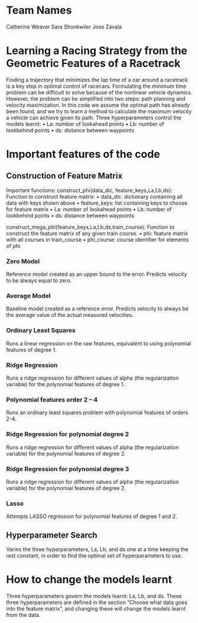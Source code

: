# Team Names
Catherine Weaver
Sara Shonkwiler
Jose Zavala

# Learning a Racing Strategy from the Geometric Features of a Racetrack
Finding a trajectory that minimizes the lap time of a car around a racetrack is a key step in optimal control of racecars. Formulating the minimum time problem can be difficult to solve because of the nonlinear vehicle dynamics. However, the problem can be simplified into two steps: path planning and velocity maximization. In this code we assume the optimal path has already been found, and we try to learn a method to calculate the maximum velocity a vehicle can achieve given its path. Three hyperparameters control the models learnt:
•	La: number of lookahead points 
•	Lb: number of lookbehind points
•	ds: distance between waypoints
# Important features of the code
## Construction of Feature Matrix
Important functions:
construct_phi(data_dic, feature_keys,La,Lb,ds):
Function to construct feature matrix:
•	data_dic: dictionary containing all data with keys shown above
•	feature_keys: list containing keys to choose for feature matrix
•	La: number of lookahead points 
•	Lb: number of lookbehind points
•	ds: distance between waypoints

construct_mega_phi(feature_keys,La,Lb,ds,train_course):
Function to construct the feature matrix of any given train course.
•	phi: feature matrix with all courses in train_course
•	phi_course: course identifier for elements of phi
###	Zero Model
Reference model created as an upper bound to the error. Predicts velocity to be always equal to zero.
###	Average Model
Baseline model created as a reference error. Predicts velocity to always be the average value of the actual measured velocities.
###	Ordinary Least Squares
Runs a linear regression on the raw features, equivalent to using polynomial features of degree 1.
###	Ridge Regression
Runs a ridge regression for different values of alpha (the regularization variable) for the polynomial features of degree 1.
###	Polynomial features order 2 – 4
Runs an ordinary least squares problem with polynomial features of orders 2-4.
###	Ridge Regression for polynomial degree 2
Runs a ridge regression for different values of alpha (the regularization variable) for the polynomial features of degree 2.
###	Ridge Regression for polynomial degree 3
Runs a ridge regression for different values of alpha (the regularization variable) for the polynomial features of degree 2.
###	Lasso
Attempts LASSO regression for polynomial features of degree 1 and 2.

##	Hyperparameter Search
Varies the three hyperparameters, La, Lb, and ds one at a time keeping the rest constant, in order to find the optimal set of hyperparameters to use.
#	How to change the models learnt
Three hyperparameters govern the models learnt: La, Lb, and ds. These three hyperparameters are defined in the section “Choose what data goes into the feature matrix”, and changing these will change the models learnt from the data.



